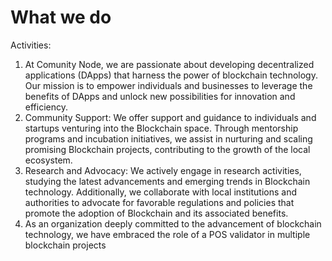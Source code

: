 # What we do

Activities:

1. At Comunity Node, we are passionate about developing decentralized applications (DApps) that harness the power of blockchain technology. Our mission is to empower individuals and businesses to leverage the benefits of DApps and unlock new possibilities for innovation and efficiency.
2. Community Support: We offer support and guidance to individuals and startups venturing into the Blockchain space. Through mentorship programs and incubation initiatives, we assist in nurturing and scaling promising Blockchain projects, contributing to the growth of the local ecosystem.
3. Research and Advocacy: We actively engage in research activities, studying the latest advancements and emerging trends in Blockchain technology. Additionally, we collaborate with local institutions and authorities to advocate for favorable regulations and policies that promote the adoption of Blockchain and its associated benefits.
4. As an organization deeply committed to the advancement of blockchain technology, we have embraced the role of a POS validator in multiple blockchain projects

